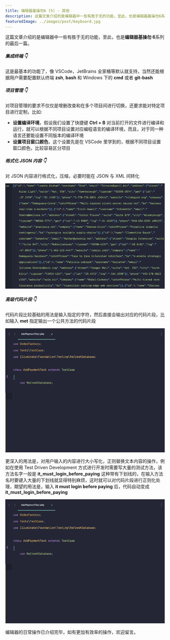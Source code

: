 ```yaml
---
title: 编辑器基操勿6 (5) - 其他
description: 这篇文章介绍的是编辑器中一些有胜于无的功能，至此，也是编辑器基操勿6系列的最后一篇。
featuredImage: ../images/post/keyboard.jpg
---
```


这篇文章介绍的是编辑器中一些有胜于无的功能，至此，也是**编辑器基操勿 6**系列的最后一篇。

##### 集成终端 👇

这是最基本的功能了，像 VSCode，JetBrains 全家桶等默认就支持，当然还能根据用户需要配置默认终端 **zsh**, **bash** 和 Windows 下的 **cmd** 或者 **git-bash**

##### 项目管理 👇

对项目管理的要求不仅仅是增删改查和在多个项目间进行切换，还要求能对特定项目进行定制，比如:

- **设置编译环境**，假设我们设置了快捷键 **Ctrl + B** 对当前打开的文件进行编译和运行，就可以根据不同项目设置对应编程语言的编译环境，而且，对于同一种语言还要能设置不同版本的编译环境
- **设置项目窗口颜色**，这个设置先是在 VSCode 里学到的，根据不同项目设置窗口颜色，比较容易区分项目

##### 格式化 JSON 内容 👇

对 JSON 内容进行格式化，压缩，必要时能在 JSON 与 XML 间转化

![Pretty JSON](/images/pretty-json.gif)

##### 高级代码片段 👇

代码片段比较基础的用法是输入指定的字符，然后直接会输出对应的代码片段，比如输入 **met** 指定输出一个公共方法的代码片段

![Basic Snippet](/images/basic-snippet.gif)

更深入的用法是，对用户输入的内容进行大小写化，正则替换文本内容的操作，例如在使用 Test Driven Development 方式进行开发时需要写大量的测试方法，该方法名字一般是 **it_must_login_before_paying** 这种带有下划线的，在输入方法名时要键入大量的下划线就显得特别麻烦，这时就可以对代码片段进行正则化处理，期望的用法是，输入 **it must login before paying** 后，代码自动变成 **it_must_login_before_paying**

![Advanced Snippet](/images/advanced-snippet.gif)

编辑器的日常操作已介绍完毕，如有更加有效率的操作，欢迎留言。
